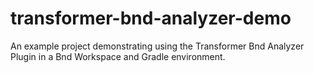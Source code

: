 # transformer-bnd-analyzer-demo

An example project demonstrating using the Transformer Bnd Analyzer Plugin in a Bnd Workspace and Gradle environment.
